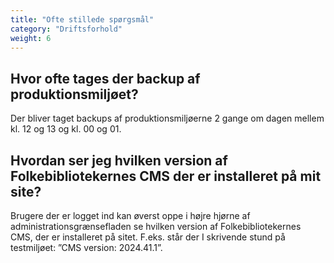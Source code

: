 ```yaml
---
title: "Ofte stillede spørgsmål"
category: "Driftsforhold"
weight: 6
---
```


## Hvor ofte tages der backup af produktionsmiljøet?
Der bliver taget backups af produktionsmiljøerne 2 gange om dagen mellem kl. 12 og 13 og
kl. 00 og 01.

## Hvordan ser jeg hvilken version af Folkebibliotekernes CMS der er installeret på mit site?
Brugere der er logget ind kan øverst oppe i højre hjørne af administrationsgrænsefladen se
hvilken version af Folkebibliotekernes CMS, der er installeret på sitet. F.eks. står der I
skrivende stund på testmiljøet: ”CMS version: 2024.41.1”.
